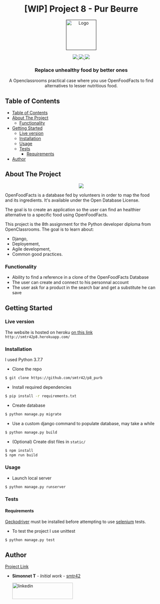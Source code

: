 <h1 align="center">
  [WIP] Project 8 - Pur Beurre
</h1>

<p align="center">
  <a href="">
    <img src="https://upload.wikimedia.org/wikipedia/fr/0/0d/Logo_OpenClassrooms.png" alt="Logo" width="100" height="100">
  </a>
</p>

<p align="center">
  <a href="https://www.python.org/">
    <img src="https://img.shields.io/badge/Python-3.7-green.svg">
  </a>
  <a href="https://opensource.org/licenses/MIT">
    <img src="https://img.shields.io/badge/license-MIT-blue.svg">
  </a>
  <a href="https://www.linkedin.com/in/teiva-s/">
    <img src="https://img.shields.io/badge/linkedin-Simonnet-blue.svg">
  </a>
</p>



  <h3 align="center">Replace unhealthy food by better ones</h3>

 <p align="center">
    A Openclassrooms practical case where you use OpenFoodFacts to find alternatives to lesser nutritious food.
    <br />
  </p>

<!-- TABLE OF CONTENTS -->
## Table of Contents

- [Table of Contents](#table-of-contents)
- [About The Project](#about-the-project)
  - [Functionality](#functionality)
- [Getting Started](#getting-started)
  - [Live version](#live-version)
  - [Installation](#installation)
  - [Usage](#usage)
  - [Tests](#tests)
    - [Requirements](#requirements)
- [Author](#author)

<!-- ABOUT THE PROJECT -->
## About The Project

<p align="center">
  <a href="https://fr.openfoodfacts.org/">
    <img src="https://static.openfoodfacts.org/images/misc/openfoodfacts-logo-fr-178x150.png">
  </a>
</p>

OpenFoodFacts is a database fed by volunteers in order to map the food and its ingredients. It's available under the Open Database License.

The goal is to create an application so the user can find an healthier alternative to a specific food using OpenFoodFacts.

This project is the 8th assignment for the Python developer diploma from OpenClassrooms.
The goal is to learn about:
* Django,
* Deployement,
* Agile development,
* Common good practices.


### Functionality

* Ability to find a reference in a clone of the OpenFoodFacts Database
* The user can create and connect to his personnal account
* The user ask for a product in the search bar and get a substitute he can save
 
<!-- GETTING STARTED -->
## Getting Started

### Live version
The website is hosted on heroku  [on this link](http://smtr42p8.herokuapp.com/) `http://smtr42p8.herokuapp.com/`

### Installation
I used Python 3.7.7

*  Clone the repo
```bash
$ git clone https://github.com/smtr42/p8_purb
```
*  Install required dependencies
```bash
$ pip install -r requirements.txt
```
*  Create database
```bash
$ python manage.py migrate
```
*  Use a custom django command to populate database, may take a while
```bash
$ python manage.py build
```
*  (Optional) Create dist files in `static/`
```bash
$ npm install
$ npm run build
```


<!-- USAGE EXAMPLES -->
### Usage
*  Launch local server
```bash
$ python manage.py runserver
```
### Tests
#### Requirements
 [Geckodriver](https://github.com/mozilla/geckodriver/releases/) must be installed before attempting to use [selenium](https://www.selenium.dev/) tests.

* To test the project I use unittest 
```bash
$ python manage.py test
```

## Author
[Project Link](https://github.com/smtr42/P5_openfoodfact)

* **Simonnet T** - *Initial work* - [smtr42](https://github.com/smtr42)
   
  <a href="https://www.linkedin.com/in/teiva-s/">
   <img src="https://content.linkedin.com/content/dam/me/business/en-us/amp/brand-site/v2/bg/LI-Logo.svg.original.svg" alt="linkedin" width="200" height="54">
 </a>
<br>
